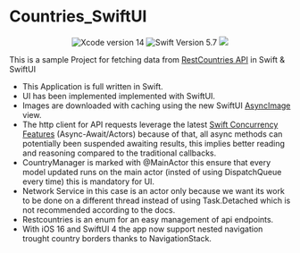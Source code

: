 # Countries_SwiftUI
<body>
  <div align="center">
    <img src="https://img.shields.io/static/v1?label=XCode%20Version&message=14&color=brightgreen&logo=xcode" alt="Xcode version 14">
    <img src="https://img.shields.io/static/v1?label=Swift%20Version&message=5.7&color=brightgreen&logo=swift" alt="Swift Version 5.7">
    <img src="https://img.shields.io/static/v1?label=Framework&message=SwiftUI&color=brightgreen&logo=Swift&logoColor=blue">
  </div>
  <p>This is a sample Project for fetching data from <a href="https://restcountries.com">RestCountries API</a> in Swift &amp; SwiftUI</p>
  <ul>
    <li>This Application is full written in Swift.</li>
    <li>UI has been implemented implemented with SwiftUI.</li>
    <li>Images are downloaded with caching using the new SwiftUI <a href="https://developer.apple.com/documentation/SwiftUI/AsyncImage">AsyncImage</a> view.</li>
    <li>The http client for API requests leverage the latest <a href="https://docs.swift.org/swift-book/LanguageGuide/Concurrency.html">Swift Concurrency Features</a> (Async-Await/Actors) because of that, all async methods can potentially been suspended awaiting results, this implies better reading and reasoning compared to the traditional callbacks.</li>
    <li>CountryManager is marked with @MainActor this ensure that every model updated runs on the main actor (insted of using DispatchQueue every time) this is mandatory for UI.
    <li>Network Service in this case is an actor only because we want its work to be done on a different thread instead of using Task.Detached which is not recommended according to the docs.</li>
    <li>Restcountries is an enum for an easy management of api endpoints.</li>
    <li>With iOS 16 and SwiftUI 4 the app now support nested navigation trought country borders thanks to NavigationStack.</li>
  </ul>
</body>
